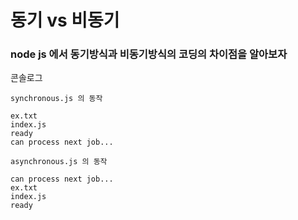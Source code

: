# 동기 vs 비동기

### node js 에서 동기방식과 비동기방식의 코딩의 차이점을 알아보자


콘솔로그


`synchronous.js 의 동작`

~~~
ex.txt
index.js
ready
can process next job...
~~~

`asynchronous.js 의 동작`

~~~
can process next job...
ex.txt
index.js
ready
~~~

